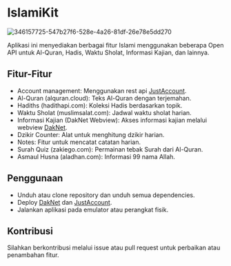# IslamiKit
![346157725-547b27f6-528e-4a26-81df-26e78e5dd270](https://github.com/scrkiddie/JustAccount/assets/170083313/3a8d7194-85a6-4a57-8c1d-20b1328dd5c9)


Aplikasi ini menyediakan berbagai fitur Islami menggunakan beberapa Open API untuk Al-Quran, Hadis, Waktu Sholat, Informasi Kajian, dan lainnya.

## Fitur-Fitur

- Account management: Menggunakan rest api [JustAccount](https://github.com/scrkiddie/JustAccount.git).
- Al-Quran (alquran.cloud): Teks Al-Quran dengan terjemahan.
- Hadiths (hadithapi.com): Koleksi Hadis berdasarkan topik.
- Waktu Sholat (muslimsalat.com): Jadwal waktu sholat harian.
- Informasi Kajian (DakNet Webview): Akses informasi kajian melalui webview [DakNet](https://github.com/scrkiddie/DakwahNetwork.git).
- Dzikir Counter: Alat untuk menghitung dzikir harian.
- Notes: Fitur untuk mencatat catatan harian.
- Surah Quiz (zakiego.com): Permainan tebak Surah dari Al-Quran.
- Asmaul Husna (aladhan.com): Informasi 99 nama Allah.

## Penggunaan

- Unduh atau clone repository dan unduh semua dependencies.
- Deploy [DakNet](https://github.com/scrkiddie/DakwahNetwork.git) dan [JustAccount](https://github.com/scrkiddie/JustAccount.git).
- Jalankan aplikasi pada emulator atau perangkat fisik.

## Kontribusi
Silahkan berkontribusi melalui issue atau pull request untuk perbaikan atau penambahan fitur.